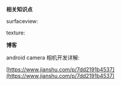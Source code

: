 **相关知识点**

surfaceview:

texture:

**博客**

android camera 相机开发详解:    

[https://www.jianshu.com/p/7dd2191b4537](https://www.jianshu.com/p/7dd2191b4537)